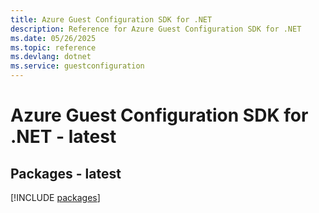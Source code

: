 ```yaml
---
title: Azure Guest Configuration SDK for .NET
description: Reference for Azure Guest Configuration SDK for .NET
ms.date: 05/26/2025
ms.topic: reference
ms.devlang: dotnet
ms.service: guestconfiguration
---
```

# Azure Guest Configuration SDK for .NET - latest
## Packages - latest
[!INCLUDE [packages](guest-configuration-index.md)]